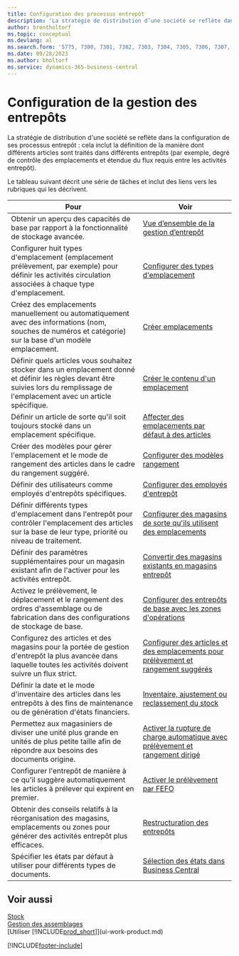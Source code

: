 ```yaml
---
title: Configuration des processus entrepôt
description: 'La stratégie de distribution d’une société se reflète dans la configuration de ses processus entrepôt, par exemple les emplacements d’entrepôt.'
author: brentholtorf
ms.topic: conceptual
ms.devlang: al
ms.search.form: '5775, 7300, 7301, 7302, 7303, 7304, 7305, 7306, 7307, 7308, 7325, 7344, 7346, 7347, 7353, 7366'
ms.date: 09/28/2023
ms.author: bholtorf
ms.service: dynamics-365-business-central
---
```

# Configuration de la gestion des entrepôts

La stratégie de distribution d'une société se reflète dans la configuration de ses processus entrepôt : cela inclut la définition de la manière dont différents articles sont traités dans différents entrepôts (par exemple, degré de contrôle des emplacements et étendue du flux requis entre les activités entrepôt).  

Le tableau suivant décrit une série de tâches et inclut des liens vers les rubriques qui les décrivent.  

|**Pour**|**Voir**|  
|------------|-------------|  
|Obtenir un aperçu des capacités de base par rapport à la fonctionnalité de stockage avancée.|[Vue d’ensemble de la gestion d’entrepôt](design-details-warehouse-management.md)|  
|Configurer huit types d'emplacement (emplacement prélèvement, par exemple) pour définir les activités circulation associées à chaque type d'emplacement.|[Configurer des types d'emplacement](warehouse-how-to-set-up-bin-types.md)|  
|Créez des emplacements manuellement ou automatiquement avec des informations (nom, souches de numéros et catégorie) sur la base d'un modèle emplacement.|[Créer emplacements](warehouse-how-to-create-individual-bins.md)|  
|Définir quels articles vous souhaitez stocker dans un emplacement donné et définir les règles devant être suivies lors du remplissage de l'emplacement avec un article spécifique.|[Créer le contenu d'un emplacement](warehouse-how-to-set-up-bin-contents.md)|  
|Définir un article de sorte qu'il soit toujours stocké dans un emplacement spécifique.|[Affecter des emplacements par défaut à des articles](warehouse-how-to-assign-default-bins-to-items.md)|
|Créer des modèles pour gérer l'emplacement et le mode de rangement des articles dans le cadre du rangement suggéré.|[Configurer des modèles rangement](warehouse-how-to-set-up-put-away-templates.md)|
|Définir des utilisateurs comme employés d'entrepôts spécifiques.|[Configurer des employés d'entrepôt](warehouse-how-to-set-up-warehouse-employees.md)|
|Définir différents types d'emplacement dans l'entrepôt pour contrôler l'emplacement des articles sur la base de leur type, priorité ou niveau de traitement.|[Configurer des magasins de sorte qu'ils utilisent des emplacements](warehouse-how-to-set-up-locations-to-use-bins.md)|
|Définir des paramètres supplémentaires pour un magasin existant afin de l'activer pour les activités entrepôt.|[Convertir des magasins existants en magasins entrepôt](warehouse-how-to-convert-existing-locations-to-warehouse-locations.md)|
|Activez le prélèvement, le déplacement et le rangement des ordres d'assemblage ou de fabrication dans des configurations de stockage de base.|[Configurer des entrepôts de base avec les zones d'opérations](warehouse-how-to-set-up-basic-warehouses-with-operations-areas.md)|  
|Configurez des articles et des magasins pour la portée de gestion d'entrepôt la plus avancée dans laquelle toutes les activités doivent suivre un flux strict.|[Configurer des articles et des emplacements pour prélèvement et rangement suggérés](warehouse-how-to-set-up-items-for-directed-put-away-and-pick.md)|  
|Définir la date et le mode d'inventaire des articles dans les entrepôts à des fins de maintenance ou de génération d'états financiers.|[Inventaire, ajustement ou reclassement du stock](inventory-how-count-adjust-reclassify.md)|
|Permettez aux magasiniers de diviser une unité plus grande en unités de plus petite taille afin de répondre aux besoins des documents origine.|[Activer la rupture de charge automatique avec prélèvement et rangement dirigé](warehouse-enable-automatic-breaking-bulk-with-directed-put-away-and-pick.md)|  
|Configurer l'entrepôt de manière à ce qu'il suggère automatiquement les articles à prélever qui expirent en premier.|[Activer le prélèvement par FEFO](warehouse-picking-by-fefo.md)|
|Obtenir des conseils relatifs à la réorganisation des magasins, emplacements ou zones pour générer des activités entrepôt plus efficaces.|[Restructuration des entrepôts](warehouse-how-to-restructure-warehouses.md)|
|Spécifier les états par défaut à utiliser pour différents types de documents.|[Sélection des états dans Business Central](across-report-selections.md)|

## Voir aussi

[Stock](inventory-manage-inventory.md)  
[Gestion des assemblages](assembly-assemble-items.md)  
[Utiliser [!INCLUDE[prod_short](includes/prod_short.md)]](ui-work-product.md)


[!INCLUDE[footer-include](includes/footer-banner.md)]
